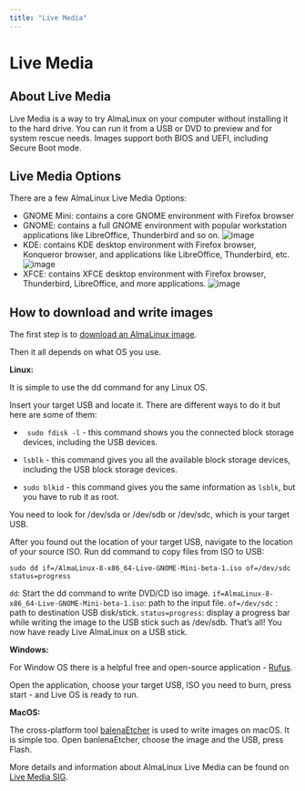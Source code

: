 ```yaml
---
title: "Live Media"
---
```

# Live Media

## About Live Media

Live Media is a way to try AlmaLinux on your computer without installing it to the hard drive. You can run it from a USB or DVD to preview and for system rescue needs. Images support both BIOS and UEFI, including Secure Boot mode. 

## Live Media Options
There are a few AlmaLinux Live Media Options:

* GNOME Mini: contains a core GNOME environment with Firefox browser
* GNOME: contains a full GNOME environment with popular workstation applications like LibreOffice, Thunderbird and so on.
 ![image](https://user-images.githubusercontent.com/1273137/126913694-e0f4ad15-e405-4764-a24c-8c63f5d5799c.png)
* KDE: contains KDE desktop environment with Firefox browser, Konqueror browser, and applications like LibreOffice, Thunderbird, etc.
 ![image](https://user-images.githubusercontent.com/1273137/129279587-faacf763-01ca-4cf2-bb2b-a1458f4028db.png)
* XFCE: contains XFCE desktop environment with Firefox browser, Thunderbird, LibreOffice, and more applications. 
 ![image](https://user-images.githubusercontent.com/1273137/129016230-1921cc3b-f949-421e-a31a-18336507a632.png)
  
## How to download and write images

The first step is to [download an AlmaLinux image](https://repo.almalinux.org/almalinux/8/live/x86_64/).

Then it all depends on what OS you use. 

**Linux:**

It is simple to use the dd command for any Linux OS. 

Insert your target USB and locate it. There are different ways to do it but here are some of them:

* ` sudo fdisk -l`  - this command shows you the connected block storage devices, including the USB devices. 

* `lsblk` - this command gives you all the available block storage devices, including the USB block storage devices.

* `sudo blkid` - this command gives you the same information as `lsblk`, but you have to rub it as root. 

You need to look for /dev/sda or /dev/sdb or /dev/sdc, which is your target USB.


After you found out the location of your target USB, navigate to the location of your source ISO. Run dd command to copy files from ISO to USB: 

`sudo dd if=/AlmaLinux-8-x86_64-Live-GNOME-Mini-beta-1.iso of=/dev/sdc status=progress`

`dd`: Start the dd command to write DVD/CD iso image.
`if=AlmaLinux-8-x86_64-Live-GNOME-Mini-beta-1.iso`: path to the input file.
`of=/dev/sdc` : path to destination USB disk/stick.
`status=progress`: display a progress bar while writing the image to the USB stick such as /dev/sdb. 
That’s all! You now have ready Live AlmaLinux on a USB stick.

**Windows:**

For Window OS there is a helpful free and open-source application - [Rufus](https://rufus.ie/). 

Open the application, choose your target USB, ISO you need to burn, press start - and Live OS is ready to run. 

**MacOS:**

The cross-platform tool [balenaEtcher](https://www.balena.io/etcher/) is used to write images on macOS. It is simple too. Open banlenaEtcher, choose the image and the USB, press Flash. 

More details and information about AlmaLinux Live Media can be found on [Live Media SIG](https://wiki.almalinux.org/sigs/LiveMedia.html).
